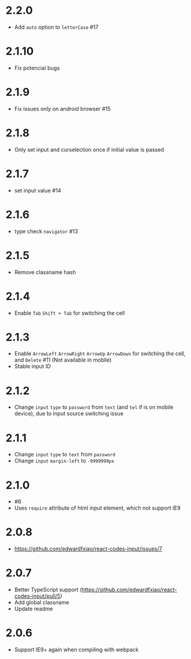 # 2.2.0

- Add `auto` option to `letterCase` #17

# 2.1.10

- Fix potencial bugs

# 2.1.9

- Fix issues only on android browser #15

# 2.1.8

- Only set input and curselection once if initial value is passed

# 2.1.7

- set input value #14

# 2.1.6

- type check `navigator` #13

# 2.1.5

- Remove classname hash

# 2.1.4

- Enable `Tab` `Shift + Tab` for switching the cell

# 2.1.3

- Enable `ArrowLeft` `ArrowRight` `ArrowUp` `ArrowDown` for switching the cell, and `Delete` #11 (Not available in moblie)
- Stable input ID

# 2.1.2

- Change `input` `type` to `password` from `text` (and `tel` if is on mobile device), due to input source switching issue

# 2.1.1

- Change `input` `type` to `text` from `password`
- Change `input` `margin-left` to `-9999999px`

# 2.1.0

- #6
- Uses `require` attribute of html input element, which not support IE9

# 2.0.8

- https://github.com/edwardfxiao/react-codes-input/issues/7

# 2.0.7

- Better TypeScript support (https://github.com/edwardfxiao/react-codes-input/pull/5)
- Add global classname
- Update readme

# 2.0.6

- Support IE9+ again when compiling with webpack
